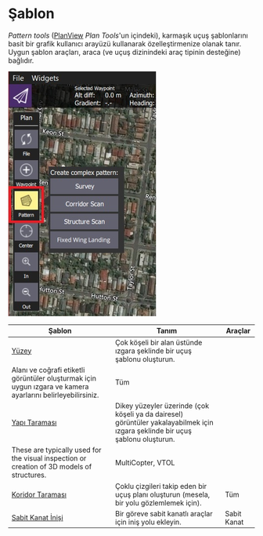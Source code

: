 # Şablon

_Pattern tools_ ([PlanView](../PlanView/PlanView.md) _Plan Tools_'un içindeki), karmaşık uçuş şablonlarını basit bir grafik kullanıcı arayüzü kullanarak özelleştirmenize olanak tanır. Uygun şablon araçları, araca (ve uçuş dizinindeki araç tipinin desteğine) bağlıdır.

![Şablon Aracı (Plan Araçları)](../../../assets/plan/pattern/pattern_tool.jpg)

| Şablon                                                                                                      | Tanım                                                                                                                          | Araçlar     |
| ----------------------------------------------------------------------------------------------------------- | ------------------------------------------------------------------------------------------------------------------------------ | ----------- |
| [Yüzey](../PlanView/pattern_survey.md)                                                                      | Çok köşeli bir alan üstünde ızgara şeklinde bir uçuş şablonu oluşturun.                                                        |
| Alanı ve coğrafi etiketli görüntüler oluşturmak için uygun ızgara ve kamera ayarlarını belirleyebilirsiniz. | Tüm                                                                                                                            |
| [Yapı Taraması](../PlanView/pattern_structure_scan_v2.md)                                                   | Dikey yüzeyler üzerinde (çok köşeli ya da dairesel) görüntüler yakalayabilmek için ızgara şeklinde bir uçuş şablonu oluşturun. |
| These are typically used for the visual inspection or creation of 3D models of structures.                  | MultiCopter, VTOL                                                                                                              |
| [Koridor Taraması](../PlanView/pattern_corridor_scan.md)                                                    | Çoklu çizgileri takip eden bir uçuş planı oluşturun (mesela, bir yolu gözlemlemek için).                                       | Tüm         |
| [Sabit Kanat İnişi](../PlanView/pattern_fixed_wing_landing.md)                                              | Bir göreve sabit kanatlı araçlar için iniş yolu ekleyin.                                                                       | Sabit Kanat |
